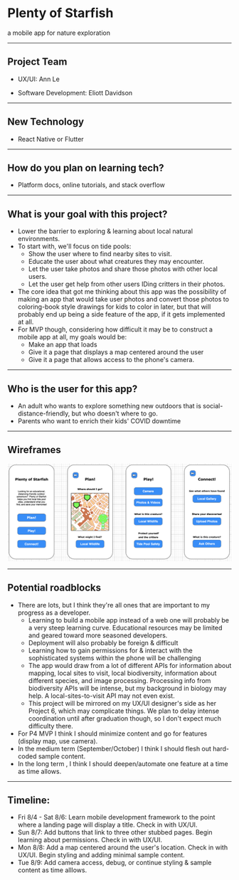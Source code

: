 # Plenty of Starfish
a mobile app for nature exploration
***
## Project Team

- UX/UI: Ann Le

- Software Development: Eliott Davidson
***

## New Technology

- React Native or Flutter

***

## How do you plan on learning tech?
- Platform docs, online tutorials, and stack overflow

***

## What is your goal with this project?
- Lower the barrier to exploring & learning about local natural environments.  
- To start with, we'll focus on tide pools:  
    - Show the user where to find nearby sites to visit.  
    - Educate the user about what creatures they may encounter.  
    - Let the user take photos and share those photos with other local users.  
    - Let the user get help from other users IDing critters in their photos.  
- The core idea that got me thinking about this app was the possibility of making an app that would take user photos and convert those photos to coloring-book style drawings for kids to color in later, but that will probably end up being a side feature of the app, if it gets implemented at all.
- For MVP though, considering how difficult it may be to construct a mobile app at all, my goals would be: 
    - Make an app that loads
    - Give it a page that displays a map centered around the user
    - Give it a page that allows access to the phone's camera.

***

## Who is the user for this app?
- An adult who wants to explore something new outdoors that is social-distance-friendly, but who doesn't where to go.
- Parents who want to enrich their kids' COVID downtime

***

## Wireframes
![Top-level wireframes](./P4_wireframe.png "Top-level wireframes")

***

## Potential roadblocks

- There are lots, but I think they're all ones that are important to my progress as a developer.
    - Learning to build a mobile app instead of a web one will probably be a very steep learning curve.  Educational resources may be limited and geared toward more seasoned developers.
    - Deployment will also probably be foreign & difficult
    - Learning how to gain permissions for & interact with the sophisticated systems within the phone will be challenging
    - The app would draw from a lot of different APIs for information about mapping, local sites to visit, local biodiversity, information about different species, and image processing.  Processing info from biodiversity APIs will be intense, but my background in biology may help. A local-sites-to-visit API may not even exist.
    - This project will be mirrored on my UX/UI designer's side as her Project 6, which may complicate things.  We plan to delay intense coordination until after graduation though, so I don't expect much difficulty there.
- For P4 MVP I think I should minimize content and go for features (display map, use camera).
- In the medium term (September/October) I think I should flesh out hard-coded sample content.
- In the long term , I think I should deepen/automate one feature at a time as time allows.

***

## Timeline:
- Fri 8/4 - Sat 8/6: Learn mobile development framework to the point where a landing page will display a title.  Check in with UX/UI.
- Sun 8/7: Add buttons that link to three other stubbed pages.  Begin learning about permissions.  Check in with UX/UI.
- Mon 8/8: Add a map centered around the user's location.  Check in with UX/UI.  Begin styling and adding minimal sample content.
- Tue 8/9: Add camera access, debug, or continue styling & sample content as time alllows.